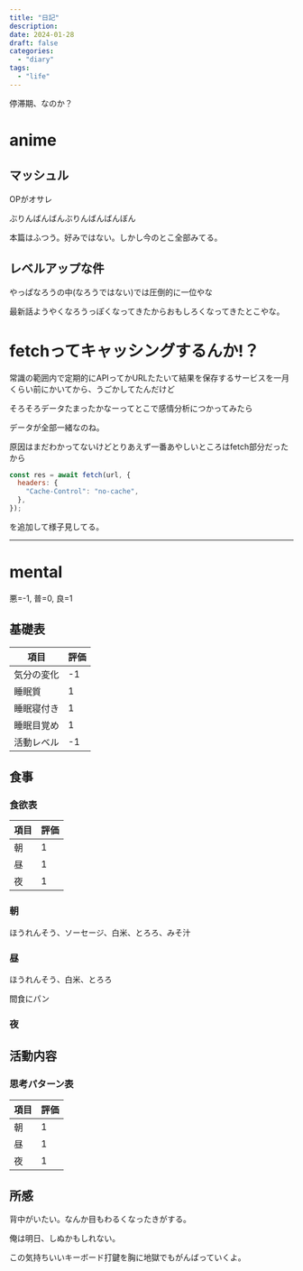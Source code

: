 ```yaml
---
title: "日記"
description:
date: 2024-01-28
draft: false
categories:
  - "diary"
tags:
  - "life"
---
```


停滞期、なのか？

# anime

## マッシュル

OPがオサレ

ぶりんばんばんぶりんばんばんぼん

本篇はふつう。好みではない。しかし今のとこ全部みてる。

## レベルアップな件

やっぱなろうの中(なろうではない)では圧倒的に一位やな

最新話ようやくなろうっぽくなってきたからおもしろくなってきたとこやな。

# fetchってキャッシングするんか!？

常識の範囲内で定期的にAPIってかURLたたいて結果を保存するサービスを一月くらい前にかいてから、うごかしてたんだけど

そろそろデータたまったかなーってとこで感情分析につかってみたら

データが全部一緒なのね。

原因はまだわかってないけどとりあえず一番あやしいところはfetch部分だったから

```javascript
const res = await fetch(url, {
  headers: {
    "Cache-Control": "no-cache",
  },
});
```

を追加して様子見してる。

---

# mental

悪=-1, 普=0, 良=1

## 基礎表

| 項目       | 評価 |
| ---------- | ---- |
| 気分の変化 | -1   |
| 睡眠質     | 1    |
| 睡眠寝付き | 1    |
| 睡眠目覚め | 1    |
| 活動レベル | -1   |

## 食事

### 食欲表

| 項目 | 評価 |
| ---- | ---- |
| 朝   | 1    |
| 昼   | 1    |
| 夜   | 1    |

### 朝

ほうれんそう、ソーセージ、白米、とろろ、みそ汁

### 昼

ほうれんそう、白米、とろろ

間食にパン

### 夜

## 活動内容

### 思考パターン表

| 項目 | 評価 |
| ---- | ---- |
| 朝   | 1    |
| 昼   | 1    |
| 夜   | 1    |

## 所感

背中がいたい。なんか目もわるくなったきがする。

俺は明日、しぬかもしれない。

この気持ちいいキーボード打鍵を胸に地獄でもがんばっていくよ。
